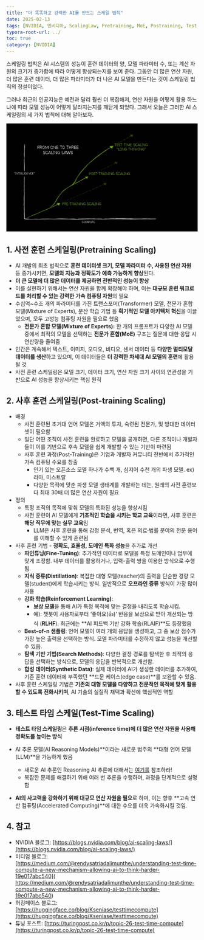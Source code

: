 ```yaml
---
title: "더 똑똑하고 강력한 AI를 만드는 스케일 법칙"
date: 2025-02-13
tags: [NVIDIA, 엔비디아, ScalingLaw, Pretraining, MoE, Postraining, Test-Time Scaling]
typora-root-url: ../
toc: true
category: [NVIDIA]
---
```


스케일링 법칙은 AI 시스템의 성능이 훈련 데이터의 양, 모델 파라미터 수, 또는 계산 자원의 크기가 증가함에 따라 어떻게 향상되는지를 보여 준다. 그동안 더 많은 연산 자원, 더 많은 훈련 데이터, 더 많은 파라미터가 더 나은 AI 모델을 만든다는 것이 스케일링 법칙의 정설이었다. 

그러나 최근의 인공지능은 예전과 달리 훨씬 더 복잡해져, 연산 자원을 어떻게 활용 하느냐에 따라 모델 성능이 어떻게 달라지는지를 깨닫게 되었다. 그래서 오늘은 그러한 AI 스케일링의 세 가지 법칙에 대해 알아보자. 



![그림 1 - 3가지 스케일링 법칙](/../images/2025-02/ScalingLaws-01.jpg)



## 1. 사전 훈련 스케일링(Pretraining Scaling)

* AI 개발의 최초 법칙으로 **훈련 데이터셋 크기, 모델 파라미터 수, 사용된 연산 자원** 등 증가시키면, **모델의 지능과 정확도가 예측 가능하게 향상**된다.
*  **더 큰 모델에 더 많은 데이터를 제공하면 전반적인 성능이 향상**
  * 이를 실현하기 위해서는 연산 자원을 함께 확장해야 하며, 이는 **대규모 훈련 워크로드를 처리할 수 있는 강력한 가속 컴퓨팅 자원**의 필요
* 수십억~수조 개의 파라미터를 가진 트랜스포머(Transformer) 모델, 전문가 혼합 모델(Mixture of Experts), 분산 학습 기법 등 **획기적인 모델 아키텍처 혁신**을 이끌었으며, 모두 고성능 컴퓨팅 자원을 필요로 했음
  * **전문가 혼합 모델(Mixture of Experts):** 한 개의 프롬프트가 다양한 AI 모델 중에서 최적의 모델을 선택하는 **전문가 혼합(MoE)** 구조는 질문에 대한 응답 시 연산량을 줄여줌 
* 인간은 계속해서 텍스트, 이미지, 오디오, 비디오, 센서 데이터 등 **다양한 멀티모달 데이터를 생산**하고 있으며, 이 데이터들은 **더 강력한 차세대 AI 모델의 훈련**에 활용될 것
* 사전 훈련 스케일링은 모델 크기, 데이터 크기, 연산 자원 크기 사이의 연관성을 기반으로 AI 성능을 향상시키는 핵심 원칙



## 2. 사후 훈련 스케일링(Post-training Scaling)

* 배경
  * 사전 훈련된 초거대 언어 모델은 거액의 투자, 숙련된 전문가, 및 방대한 데이터셋이 필요함
  * 일단 어떤 조직이 사전 훈련을 완료하고 모델을 공개하면, 다른 조직이나 개발자들이 이를 기반으로 후속 모델을 쉽게 개발할 수 있는 기반이 마련됨
  * 사후 훈련 과정(Post-Training)은 기업과 개발자 커뮤니티 전반에서 추가적인 가속 컴퓨팅 수요를 창출
    * 인기 있는 오픈소스 모델 하나가 수백 개, 심지어 수천 개의 파생 모델. ex) 라마, 미스트랄 
    * 다양한 목적에 맞춘 파생 모델 생태계를 개발하는 데는, 원래의 사전 훈련보다 최대 30배 더 많은 연산 자원이 필요
* 정의
  * 특정 조직의 목적에 맞춰 모델의 특화된 성능을 향상시킴
  * 사전 훈련이 AI 모델에게 **기초적인 학습을 시키는 학교 교육**이라면, 사후 훈련은 **해당 직무에 맞는 실무 교육**임
    * LLM은 사후 훈련을 통해 감정 분석, 번역, 혹은 의료·법률 분야의 전문 용어를 이해할 수 있게 훈련됨
* 사후 훈련 기법 -  **정확도, 효율성, 도메인 특화 성능**을 추가로 개선
  * **파인튜닝(Fine-Tuning)**: 추가적인 데이터로 모델을 특정 도메인이나 업무에 맞게 조정함. 내부 데이터를 활용하거나, 입력-출력 쌍을 이용한 방식으로 수행됨.
  * **지식 증류(Distillation)**: 복잡한 대형 모델(teacher)의 출력을 단순한 경량 모델(student)에게 학습시키는 방식. 일반적으로 **오프라인 증류** 방식이 가장 많이 사용
  * **강화 학습(Reinforcement Learning)**: 
    * **보상 모델**을 통해 AI가 특정 목적에 맞는 결정을 내리도록 학습시킴. 
    * 예): 챗봇이 사용자로부터 ‘좋아요(👍)’ 반응을 보상으로 받아 개선되는 방식 (**RLHF**). 최근에는 **AI 피드백 기반 강화 학습(RLAIF)**도 등장했음
  * **Best-of-n 샘플링**: 언어 모델이 여러 개의 응답을 생성하고, 그 중 보상 점수가 가장 높은 출력을 선택하는 방식. 모델 파라미터를 수정하지 않고 성능을 개선할 수 있음. 
  * **탐색 기반 기법(Search Methods)**: 다양한 결정 경로를 탐색한 후 최적의 응답을 선택하는 방식으로, 모델의 응답을 반복적으로 개선함. 
  * **합성 데이터(Synthetic Data)**: 실제 데이터에 AI가 생성한 데이터를 추가하여, 기존 훈련 데이터에 부족했던 **드문 케이스(edge case)**를 보완할 수 있음. 
* 사후 훈련 스케일링 기법은 **기존의 대형 모델을 다양하고 전문적인 목적에 맞게 활용할 수 있도록 진화시키며**, AI 기술의 실질적 채택과 확산에 핵심적인 역할



## 3. 테스트 타임 스케일(Test-Time Scaling)

*  **테스트 타임 스케일링**은 **추론 시점(inference time)에 더 많은 연산 자원을 사용해 정확도를 높이는 방식**

* AI 추론 모델(AI Reasoning Models)**이라는 새로운 범주의 **대형 언어 모델(LLM)**을 가능하게 했음

  * 새로운 AI 추론인 Reasoning AI 추론에 대해서는 [여기를](https://synabreu.github.io/%EC%83%88%EB%A1%9C%EC%9A%B4-AI-%EC%B6%94%EB%A1%A0%EC%9D%B8-Reasoning-AI-%EC%B6%94%EB%A1%A0%EC%97%90-%EB%8C%80%ED%95%B4/) 참조하라!
  * 복잡한 문제를 해결하기 위해 여러 번 추론을 수행하며, 과정을 단계적으로 설명함

* **AI의 사고력을 강화하기 위해 대규모 연산 자원을 필요**로 하며, 이는 향후 **고속 연산 컴퓨팅(Accelerated Computing)**에 대한 수요를 더욱 가속화시킬 것임.

  

## 4. 참고

* NVIDIA 블로그:  [https://blogs.nvidia.com/blog/ai-scaling-laws/](https://blogs.nvidia.com/blog/ai-scaling-laws/)
* 미디엄 블로그: [https://medium.com/@rendysatriadalimunthe/understanding-test-time-compute-a-new-mechanism-allowing-ai-to-think-harder-19e017abc540]( https://medium.com/@rendysatriadalimunthe/understanding-test-time-compute-a-new-mechanism-allowing-ai-to-think-harder-19e017abc540)
* 허깅페이스 블로그: [https://huggingface.co/blog/Kseniase/testtimecompute](https://huggingface.co/blog/Kseniase/testtimecompute)
* 튜닝 포스트: [https://turingpost.co.kr/p/topic-26-test-time-compute](https://turingpost.co.kr/p/topic-26-test-time-compute)

